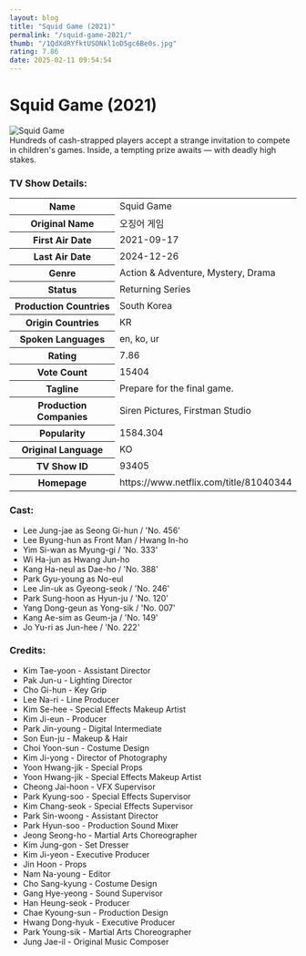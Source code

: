 ```yaml
---
layout: blog
title: "Squid Game (2021)"
permalink: "/squid-game-2021/"
thumb: "/1QdXdRYfktUSONkl1oD5gc6Be0s.jpg"
rating: 7.86
date: 2025-02-11 09:54:54
---
```

<h1 class="title">Squid Game (2021)</h1><div class="poster"><img src="{{ site.imglink }}/1QdXdRYfktUSONkl1oD5gc6Be0s.jpg" class="img-fluid my-3" alt="Squid Game"/></div><div class="plot">Hundreds of cash-strapped players accept a strange invitation to compete in children's games. Inside, a tempting prize awaits — with deadly high stakes.</div><h3>TV Show Details:</h3><table class="table table-bordered details"><tr><th>Name</th><td>Squid Game</td></tr><tr><th>Original Name</th><td>오징어 게임</td></tr><tr><th>First Air Date</th><td>2021-09-17</td></tr><tr><th>Last Air Date</th><td>2024-12-26</td></tr><tr><th>Genre</th><td>Action & Adventure, Mystery, Drama</td></tr><tr><th>Status</th><td>Returning Series</td></tr><tr><th>Production Countries</th><td>South Korea</td></tr><tr><th>Origin Countries</th><td>KR</td></tr><tr><th>Spoken Languages</th><td>en, ko, ur</td></tr><tr><th>Rating</th><td>7.86</td></tr><tr><th>Vote Count</th><td>15404</td></tr><tr><th>Tagline</th><td>Prepare for the final game.</td></tr><tr><th>Production Companies</th><td>Siren Pictures, Firstman Studio</td></tr><tr><th>Popularity</th><td>1584.304</td></tr><tr><th>Original Language</th><td>KO</td></tr><tr><th>TV Show ID</th><td>93405</td></tr><tr><th>Homepage</th><td>https://www.netflix.com/title/81040344</td></tr></table><h3>Cast:</h3><ul class="list-group cast"><li>Lee Jung-jae as Seong Gi-hun / 'No. 456'</li><li>Lee Byung-hun as Front Man / Hwang In-ho</li><li>Yim Si-wan as Myung-gi / 'No. 333'</li><li>Wi Ha-jun as Hwang Jun-ho</li><li>Kang Ha-neul as Dae-ho / 'No. 388'</li><li>Park Gyu-young as No-eul</li><li>Lee Jin-uk as Gyeong-seok / 'No. 246'</li><li>Park Sung-hoon as Hyun-ju / 'No. 120'</li><li>Yang Dong-geun as Yong-sik / 'No. 007'</li><li>Kang Ae-sim as Geum-ja / 'No. 149'</li><li>Jo Yu-ri as Jun-hee / 'No. 222'</li></ul><h3>Credits:</h3><ul class="list-group crew"><li>Kim Tae-yoon - Assistant Director</li><li>Pak Jun-u - Lighting Director</li><li>Cho Gi-hun - Key Grip</li><li>Lee Na-ri - Line Producer</li><li>Kim Se-hee - Special Effects Makeup Artist</li><li>Kim Ji-eun - Producer</li><li>Park Jin-young - Digital Intermediate</li><li>Son Eun-ju - Makeup & Hair</li><li>Choi Yoon-sun - Costume Design</li><li>Kim Ji-yong - Director of Photography</li><li>Yoon Hwang-jik - Special Props</li><li>Yoon Hwang-jik - Special Effects Makeup Artist</li><li>Cheong Jai-hoon - VFX Supervisor</li><li>Park Kyung-soo - Special Effects Supervisor</li><li>Kim Chang-seok - Special Effects Supervisor</li><li>Park Sin-woong - Assistant Director</li><li>Park Hyun-soo - Production Sound Mixer</li><li>Jeong Seong-ho - Martial Arts Choreographer</li><li>Kim Jung-gon - Set Dresser</li><li>Kim Ji-yeon - Executive Producer</li><li>Jin Hoon - Props</li><li>Nam Na-young - Editor</li><li>Cho Sang-kyung - Costume Design</li><li>Gang Hye-yeong - Sound Supervisor</li><li>Han Heung-seok - Producer</li><li>Chae Kyoung-sun - Production Design</li><li>Hwang Dong-hyuk - Executive Producer</li><li>Park Young-sik - Martial Arts Choreographer</li><li>Jung Jae-il - Original Music Composer</li></ul>